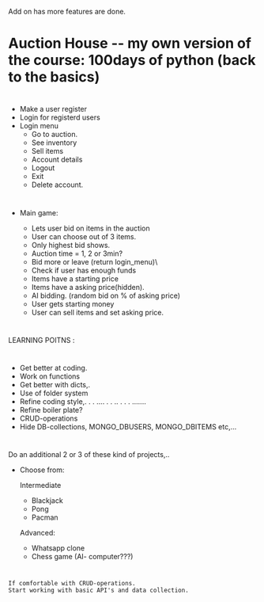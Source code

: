 Add on has more features are done.

#

# Auction House -- my own version of the course: 100days of python (back to the basics)

#

- Make a user register
- Login for registerd users
- Login menu
  - Go to auction.
  - See inventory
  - Sell items
  - Account details
  - Logout
  - Exit
  - Delete account.

#

- Main game:

  - Lets user bid on items in the auction
  - User can choose out of 3 items.
  - Only highest bid shows.
  - Auction time = 1, 2 or 3min?
  - Bid more or leave (return login_menu)\
  - Check if user has enough funds
  - Items have a starting price
  - Items have a asking price(hidden).
  - AI bidding. (random bid on % of asking price)
  - User gets starting money
  - User can sell items and set asking price.

#

LEARNING POITNS :

#

- Get better at coding.
- Work on functions
- Get better with dicts,.
- Use of folder system
- Refine coding style,. . . .... . . .. . . . .......
- Refine boiler plate?
- CRUD-operations
- Hide DB-collections, MONGO_DBUSERS, MONGO_DBITEMS etc,...

#

Do an additional 2 or 3 of these kind of projects,..

- Choose from:

  Intermediate

  - Blackjack
  - Pong
  - Pacman

  Advanced:

  - Whatsapp clone
  - Chess game (AI- computer???)

#

    If comfortable with CRUD-operations.
    Start working with basic API's and data collection.
